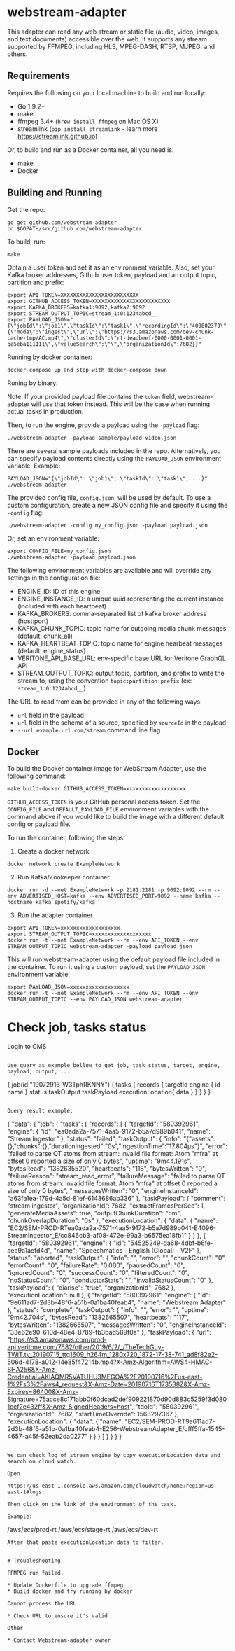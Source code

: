 # webstream-adapter

This adapter can read any web stream or static file (audio, video, images, and text documents) accessible over the web. It supports any stream supported by FFMPEG, including HLS, MPEG-DASH, RTSP, MJPEG, and others.

## Requirements

Requires the following on your local machine to build and run locally:

- Go 1.9.2+
- make
- ffmpeg 3.4+ (`brew install ffmpeg` on Mac OS X)
- streamlink (`pip install streamlink` - learn more https://streamlink.github.io)

Or, to build and run as a Docker container, all you need is:

- make
- Docker

## Building and Running

Get the repo:

```
go get github.com/webstream-adapter
cd $GOPATH/src/github.com/webstream-adapter
```

To build, run:

```
make
```

Obtain a user token and set it as an environment variable. Also, set your Kafka broker addresses, Github user token, payload and an output topic, partition and prefix:

```
export API_TOKEN=XXXXXXXXXXXXXXXXXXXXXXXXX
export GITHUB_ACCESS_TOKEN=XXXXXXXXXXXXXXXXXXXXXXXXX
export KAFKA_BROKERS=kafka1:9092,kafka2:9092
export STREAM_OUTPUT_TOPIC=stream_1:0:1234abcd__
export PAYLOAD_JSON="{\"jobId\":\"job1\",\"taskId\":\"task1\",\"recordingId\":\"400002379\",\"taskPayload\":{\"mode\":\"ingest\",\"url\":\"https://s3.amazonaws.com/dev-chunk-cache-tmp/AC.mp4\",\"clusterId\":\"rt-deadbeef-0000-0001-0001-ba5eba111111\",\"valueSearch\":\"\",\"organizationId\":7682}}"
```

Running by docker container:

```
docker-compose up and stop with docker-compose down
```

Runing by binary:

Note: If your provided payload file contains the `token` field, webstream-adapter will use that token instead. This will be the case when running actual tasks in production.

Then, to run the engine, provide a payload using the `-payload` flag:

```
./webstream-adapter -payload sample/payload-video.json
```

There are several sample payloads included in the repo. Alternatively, you can specify payload contents directly using the `PAYLOAD_JSON` environment variable. Example:

```
PAYLOAD_JSON="{\"jobId\": \"job1\", \"taskId\": \"task1\", ...}" ./webstream-adapter
```

The provided config file, `config.json`, will be used by default. To use a custom configuration, create a new JSON config file and specify it using the `-config` flag:

```
./webstream-adapter -config my_config.json -payload payload.json
```

Or, set an environment variable:

```
export CONFIG_FILE=my_config.json
./webstream-adapter -payload payload.json
```

The following environment variables are available and will override any settings in the configuration file:

- ENGINE_ID: ID of this engine
- ENGINE_INSTANCE_ID: a unique uuid representing the current instance (included with each heartbeat)
- KAFKA_BROKERS: comma-separated list of kafka broker address (host:port)
- KAFKA_CHUNK_TOPIC: topic name for outgoing media chunk messages (default: chunk_all)
- KAFKA_HEARTBEAT_TOPIC: topic name for engine hearbeat messages (default: engine_status)
- VERITONE_API_BASE_URL: env-specific base URL for Veritone GraphQL API
- STREAM_OUTPUT_TOPIC: output topic, partition, and prefix to write the stream to, using the convention `topic:partition:prefix` (ex: `stream_1:0:1234abcd__`)

The URL to read from can be provided in any of the following ways:

- `url` field in the payload
- `url` field in the schema of a source, specified by `sourceId` in the payload
- `--url example.url.com/stream` command line flag

## Docker

To build the Docker container image for WebStream Adapter, use the following command:

```
make build-docker GITHUB_ACCESS_TOKEN=xxxxxxxxxxxxxxxxxxx
```

`GITHUB_ACCESS_TOKEN` is your GitHub personal access token. Set the `CONFIG_FILE` and `DEFAULT_PAYLOAD_FILE` environment variables with the command above if you would like to build the image with a different default config or payload file.

To run the container, following the steps:

1. Create a docker network

```
docker network create ExampleNetwork
```

2. Run Kafka/Zookeeper container

```
docker run -d --net ExampleNetwork -p 2181:2181 -p 9092:9092 --rm --env ADVERTISED_HOST=kafka --env ADVERTISED_PORT=9092 --name kafka --hostname kafka spotify/kafka
```

3. Run the adapter container

```
export API_TOKEN=xxxxxxxxxxxxxxxxxxx
export STREAM_OUTPUT_TOPIC=xxxxxxxxxxxxxxxxxxx
docker run -t --net ExampleNetwork --rm --env API_TOKEN --env STREAM_OUTPUT_TOPIC webstream-adapter -payload payload.json
```

This will run webstream-adapter using the default payload file included in the container. To run it using a custom payload, set the `PAYLOAD_JSON` environment variable:

```
export PAYLOAD_JSON=xxxxxxxxxxxxxxxxxxx
docker run -t --net ExampleNetwork --rm --env API_TOKEN --env STREAM_OUTPUT_TOPIC --env PAYLOAD_JSON webstream-adapter
```

# Check job, tasks status

Login to CMS
```

Use query as example bellow to get job, task status, target, engine, payload, output, ...

```
{
  job(id:"19072916_W3TphRKNNY") {
    tasks {
      records {
        targetId
        engine {
          id
          name
        }
        status
        taskOutput
        taskPayload
        executionLocation{
          data
        }
      }
    }
  }
}
```

Query result example:

```
{
  "data": {
    "job": {
      "tasks": {
        "records": [
          {
            "targetId": "580392961",
            "engine": {
              "id": "ea0ada2a-7571-4aa5-9172-b5a7d989b041",
              "name": "Stream Ingestor"
            },
            "status": "failed",
            "taskOutput": {
              "info": "{\"assets\":{},\"chunks\":{},\"durationIngested\":\"0s\",\"ingestionTime\":\"17.804µs\"}",
              "error": "failed to parse QT atoms from stream: Invalid file format: Atom \"mfra\" at offset 0 reported a size of only 0 bytes",
              "uptime": "9m44.191s",
              "bytesRead": "1382635520",
              "heartbeats": "118",
              "bytesWritten": "0",
              "failureReason": "stream_read_error",
              "failureMessage": "failed to parse QT atoms from stream: Invalid file format: Atom \"mfra\" at offset 0 reported a size of only 0 bytes",
              "messagesWritten": "0",
              "engineInstanceId": "a63fa1ea-179d-4a5d-81ef-6143686ab336"
            },
            "taskPayload": {
              "comment": "stream ingestor",
              "organizationId": 7682,
              "extractFramesPerSec": 1,
              "generateMediaAssets": true,
              "outputChunkDuration": "5m",
              "chunkOverlapDuration": "0s"
            },
            "executionLocation": {
              "data": {
                "name": "EC2/SEM-PROD-RTea0ada2a-7571-4aa5-9172-b5a7d989b041-E4096-StreamIngestor_E/cc846cb3-af08-472e-99a3-b6575ea18fb1"
              }
            }
          },
          {
            "targetId": "580392961",
            "engine": {
              "id": "54525249-da68-4dbf-b6fe-aea9a1aefd4d",
              "name": "Speechmatics - English (Global) - V2F"
            },
            "status": "aborted",
            "taskOutput": {
              "info": "",
              "error": "",
              "chunkCount": "0",
              "errorCount": "0",
              "failureRate": "0.000",
              "pausedCount": "0",
              "ignoredCount": "0",
              "successCount": "0",
              "filteredCount": "0",
              "noStatusCount": "0",
              "conductorStats": "",
              "invalidStatusCount": "0"
            },
            "taskPayload": {
              "diarise": "true",
              "organizationId": 7682
            },
            "executionLocation": null
          },
          {
            "targetId": "580392961",
            "engine": {
              "id": "9e611ad7-2d3b-48f6-a51b-0a1ba40feab4",
              "name": "Webstream Adapter"
            },
            "status": "complete",
            "taskOutput": {
              "info": "",
              "error": "",
              "uptime": "9m42.704s",
              "bytesRead": "1382665507",
              "heartbeats": "117",
              "bytesWritten": "1382665507",
              "messagesWritten": "0",
              "engineInstanceId": "33e62e90-610d-48e4-8789-fb3bad589f0a"
            },
            "taskPayload": {
              "url": "https://s3.amazonaws.com/prod-api.veritone.com/7682/other/2019/6/2/_/TheTechGuy-TWiT.tv_20190715_ttg1609_h264m_1280x720_1872-17-38-741_ad8f82e2-506d-4178-a012-14e85f47214b.mp4?X-Amz-Algorithm=AWS4-HMAC-SHA256&X-Amz-Credential=AKIAQMR5VATUHU3MEGOA%2F20190716%2Fus-east-1%2Fs3%2Faws4_request&X-Amz-Date=20190716T173538Z&X-Amz-Expires=86400&X-Amz-Signature=75acce8c171abb0f60dcad2def909221870d90d883c5259f3d0801ccf2e432ff&X-Amz-SignedHeaders=host",
              "tdoId": "580392961",
              "organizationId": 7682,
              "startTimeOverride": 1563297367
            },
            "executionLocation": {
              "data": {
                "name": "EC2/SEM-PROD-RT9e611ad7-2d3b-48f6-a51b-0a1ba40feab4-E256-WebstreamAdapter_E/cfff5ffa-1545-4657-a45f-52eab2da0277"
              }
            }
          }
        ]
      }
    }
  }
}
```

We can check log of stream engine by copy executionLocation data and search on cloud watch.

Open 

https://us-east-1.console.aws.amazon.com/cloudwatch/home?region=us-east-1#logs:

Then click on the link of the environment of the task.

Example:
```
/aws/ecs/prod-rt
/aws/ecs/stage-rt
/aws/ecs/dev-rt
```
After that paste executionLocation data to filter.


# Troubleshooting

FFMPEG run failed.

* Update Dockerfile to upgrade ffmpeg
* Build docker and try running by docker

Cannot process the URL

* Check URL to ensure it's valid

Other

* Contact Webstream-adapter owner
